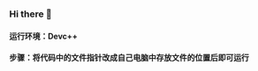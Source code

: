 ### Hi there 👋
#### 运行环境：Devc++
#### 步骤：将代码中的文件指针改成自己电脑中存放文件的位置后即可运行
<!--
**eimakoto/eimakoto** is a ✨ _special_ ✨ repository because its `README.md` (this file) appears on your GitHub profile.

Here are some ideas to get you started:

- 🔭 I’m currently working on my homework
- 🌱 I’m currently learning how to use git
- 👯 I’m looking to collaborate on my classmates
- 🤔 I’m looking for help with the Internate
- 💬 Ask me about ...
- 📫 How to reach me: 13737243268
- 😄 Pronouns: ...
- ⚡ Fun fact: ...
-->
